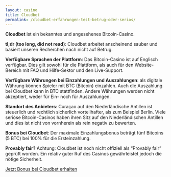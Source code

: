 ```yaml
---
layout: casino
title: Cloudbet
permalink: /cloudbet-erfahrungen-test-betrug-oder-serios/
---
```


<strong>Cloudbet</strong> ist ein bekanntes und angesehenes Bitcoin-Casino.

<strong>tl;dr (too long, did not read)</strong>: Cloudbet arbeitet anscheinend sauber und basiert unseren Recherchen nach nicht auf Betrug.

<strong>Verfügbare Sprachen der Plattform</strong>: Das Bitcoin-Casino ist auf Englisch verfügbar. Dies gilt sowohl für die Plattform, als auch für den Website-Bereich mit FAQ und Hilfe-Sektor und den Live-Support.

<strong>Verfügbare Währungen bei Einzahlungen und Auszahlungen</strong>: als digitale Währung können Spieler mit BTC (Bitcoin) einzahlen. Auch die Auszahlung bei Cloudbet kann in BTC stattfinden. Andere Währungen werden nicht akzeptiert, weder für Ein- noch für Auszahlungen.

<strong>Standort des Anbieters</strong>: Curaçao auf den Niederländische Antillen ist steuerlich und rechtlich sicherlich vorteilhafter, als zum Beispiel Berlin. Viele seriöse Bitcoin-Casinos haben ihren Sitz auf den Niederländischen Antillen und dies ist nicht von vornherein als rein negativ zu bewerten.

<strong>Bonus bei Cloudbet</strong>: Der maximale Einzahlungsbonus beträgt fünf Bitcoins (5 BTC) bei 100% für die Ersteinzahlung.

<strong>Provably fair?</strong> Achtung: Cloudbet ist noch nicht offiziell als “Provably fair” geprüft worden. Ein relativ guter Ruf des Casinos gewährleistet jedoch die nötige Sicherheit.

<a class="btn btn-primary" href="https://bitcoincasinodeutsch.de/get-bonus/cloudbet" rel="nofollow" target="_blank">Jetzt Bonus bei Cloudbet erhalten</a>
